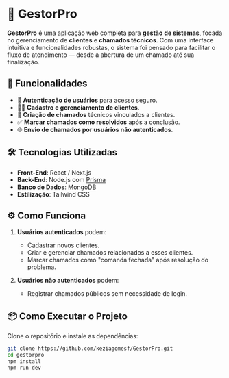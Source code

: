 # 🚀 GestorPro

**GestorPro** é uma aplicação web completa para **gestão de sistemas**, focada no gerenciamento de **clientes** e **chamados técnicos**. Com uma interface intuitiva e funcionalidades robustas, o sistema foi pensado para facilitar o fluxo de atendimento — desde a abertura de um chamado até sua finalização.

## 📌 Funcionalidades

- 🔐 **Autenticação de usuários** para acesso seguro.
- 🧑‍💼 **Cadastro e gerenciamento de clientes**.
- 🧾 **Criação de chamados** técnicos vinculados a clientes.
- ✅ **Marcar chamados como resolvidos** após a conclusão.
- 🌐 **Envio de chamados por usuários não autenticados**.

## 🛠️ Tecnologias Utilizadas

- **Front-End**: React / Next.js  
- **Back-End**: Node.js com [Prisma](https://www.prisma.io/)  
- **Banco de Dados**: [MongoDB](https://www.mongodb.com/)  
- **Estilização**: Tailwind CSS

## ⚙️ Como Funciona

1. **Usuários autenticados** podem:
   - Cadastrar novos clientes.
   - Criar e gerenciar chamados relacionados a esses clientes.
   - Marcar chamados como "comanda fechada" após resolução do problema.

2. **Usuários não autenticados** podem:
   - Registrar chamados públicos sem necessidade de login.

## 📦 Como Executar o Projeto

Clone o repositório e instale as dependências:

```bash
git clone https://github.com/keziagomesf/GestorPro.git
cd gestorpro
npm install
npm run dev
